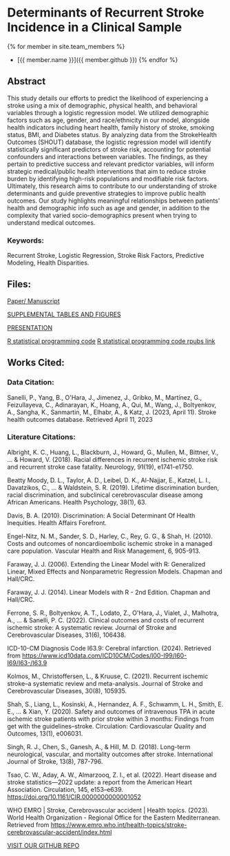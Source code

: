 # Determinants of Recurrent Stroke Incidence in a Clinical Sample

{% for member in site.team_members %}
- [{{ member.name }}]({{ member.github }})
{% endfor %}


## Abstract

This study details our efforts to predict the likelihood of experiencing a stroke using a mix of demographic, physical health, and behavioral variables through a logistic regression model. We utilized demographic factors such as age, gender, and race/ethnicity in our model, alongside health indicators including heart health, family history of stroke, smoking status, BMI, and Diabetes status. By analyzing data from the StrokeHealth Outcomes (SHOUT) database, the logistic regression model will identify statistically significant predictors of stroke risk, accounting for potential confounders and interactions between variables. The findings, as they pertain to predictive success and relevant predictor variables, will inform strategic medical/public health interventions that aim to reduce stroke burden by identifying high-risk populations and modifiable risk factors. Ultimately, this research aims to contribute to our understanding of stroke determinants and guide preventive strategies to improve public health outcomes. Our study highlights meaningful relationships between patients' health and demographic info such as age and gender, in addition to the complexity that varied socio-demographics present when trying to understand medical outcomes.

### Keywords: 
Recurrent Stroke, Logistic Regression, Stroke Risk Factors, Predictive Modeling, Health Disparities.



## Files:
[Paper/ Manuscript](https://github.com/Mattr5541/DATA-621-Final-Project/blob/main/DATA%20621%20-%20Final%20Paper.pdf)

[SUPPLEMENTAL TABLES AND FIGURES](https://github.com/Mattr5541/DATA-621-Final-Project/blob/main/Data%20621%20Final%20Supplemental%20Figs%20and%20Tables.pdf)

[PRESENTATION](https://github.com/Mattr5541/DATA-621-Final-Project/blob/main/grp3_621_final_prezi.pdf)

[R statistical programming code](https://github.com/Mattr5541/DATA-621-Final-Project/blob/main/grp3_621_final.Rmd)
[R statistical programming code rpubs link](http://rpubs.com/sleepysloth12/1184229)


## Works Cited:

### Data Citation: 

Sanelli, P., Yang, B., O'Hara, J., Jimenez, J., Gribko, M., Martinez, G., Feizullayeva, C., Adinarayan, K., Hoang, A., Qui, M., Wang, J., Boltyenkov, A., Sangha, K., Sanmartin, M., Elhabr, A., & Katz, J. (2023, April 11). Stroke health outcomes database. Retrieved April 11, 2023


### Literature Citations: 

Albright, K. C., Huang, L., Blackburn, J., Howard, G., Mullen, M., Bittner, V., ... & Howard, V. (2018). Racial differences in recurrent ischemic stroke risk and recurrent stroke case fatality. Neurology, 91(19), e1741-e1750.

Beatty Moody, D. L., Taylor, A. D., Leibel, D. K., Al-Najjar, E., Katzel, L. I., Davatzikos, C., ... & Waldstein, S. R. (2019). Lifetime discrimination burden, racial discrimination, and subclinical cerebrovascular disease among African Americans. Health Psychology, 38(1), 63.

Davis, B. A. (2010). Discrimination: A Social Determinant Of Health Inequities. Health Affairs Forefront.

Engel-Nitz, N. M., Sander, S. D., Harley, C., Rey, G. G., & Shah, H. (2010). Costs and outcomes of noncardioembolic ischemic stroke in a managed care population. Vascular Health and Risk Management, 6, 905-913.

Faraway, J. J. (2006). Extending the Linear Model with R: Generalized Linear, Mixed Effects and Nonparametric Regression Models. Chapman and Hall/CRC.

Faraway, J. J. (2014). Linear Models with R - 2nd Edition. Chapman and Hall/CRC.

Ferrone, S. R., Boltyenkov, A. T., Lodato, Z., O'Hara, J., Vialet, J., Malhotra, A., ... & Sanelli, P. C. (2022). Clinical outcomes and costs of recurrent ischemic stroke: A systematic review. Journal of Stroke and Cerebrovascular Diseases, 31(6), 106438.

ICD-10-CM Diagnosis Code I63.9: Cerebral infarction. (2024). Retrieved from https://www.icd10data.com/ICD10CM/Codes/I00-I99/I60-I69/I63-/I63.9

Kolmos, M., Christoffersen, L., & Kruuse, C. (2021). Recurrent ischemic stroke–a systematic review and meta-analysis. Journal of Stroke and Cerebrovascular Diseases, 30(8), 105935.

Shah, S., Liang, L., Kosinski, A., Hernandez, A. F., Schwamm, L. H., Smith, E. E., ... & Xian, Y. (2020). Safety and outcomes of intravenous TPA in acute ischemic stroke patients with prior stroke within 3 months: Findings from get with the guidelines–stroke. Circulation: Cardiovascular Quality and Outcomes, 13(1), e006031.

Singh, R. J., Chen, S., Ganesh, A., & Hill, M. D. (2018). Long-term neurological, vascular, and mortality outcomes after stroke. International Journal of Stroke, 13(8), 787-796.

Tsao, C. W., Aday, A. W., Almarzooq, Z. I., et al. (2022). Heart disease and stroke statistics—2022 update: a report from the American Heart Association. Circulation, 145, e153–e639. https://doi.org/10.1161/CIR.0000000000001052

WHO EMRO | Stroke, Cerebrovascular accident | Health topics. (2023). World Health Organization - Regional Office for the Eastern Mediterranean. Retrieved from https://www.emro.who.int/health-topics/stroke-cerebrovascular-accident/index.html




<!-- Place this tag where you want the button to render -->
<a class="github-button" href="https://github.com/Mattr5541/DATA-621-Final-Project" aria-label="VISIT OUR GITHUB REPO">VISIT OUR GITHUB REPO</a>

<!-- Load the GitHub buttons script -->
<script async defer src="https://buttons.github.io/buttons.js"></script>


